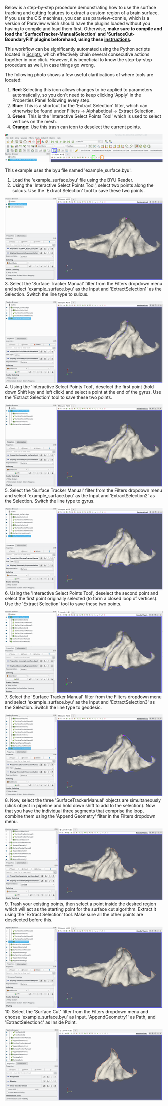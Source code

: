 Below is a step-by-step procedure demonstrating how to use the surface tracking and cutting features to extract a custom region of a brain surface. If you use the CIS machines, you can use paraview-connie, which is a version of Paraview which should have the plugins loaded without you having to compile and load them first. Otherwise, **make sure to compile and load the 'SurfaceTracker-ManualSelection' and 'SurfaceCut-BoundaryFill' plugins beforehand, using these [instructions](https://github.com/conniejhe/Surface-Cutting/blob/master/README.md#compiling-and-loading-custom-plugins).**

This workflow can be significantly automated using the Python scripts located in [Scripts](../PythonScripts), which effectively chain several consecutive actions together in one click. However, it is beneficial to know the step-by-step procedure as well, in case things go wrong.

The following photo shows a few useful clarifications of where tools are located:
1. **Red**: Selecting this icon allows changes to be applied to parameters automatically, so you don't need to keep clicking 'Apply' in the Properties Panel following every step.
2. **Blue**: This is a shortcut for the 'Extract Selection' filter, which can otherwise be found under Filters -> Alphabetical -> Extract Selection.
3. **Green**: This is the 'Interactive Select Points Tool' which is used to select vertices on the mesh.
4. **Orange**: Use this trash can icon to deselect the current points.

![Paraview Toolbar](./ExamplePictures/Annotated_PV_toolbar.png)

This example uses the byu file named 'example_surface.byu'.

1. Load the 'example_surface.byu' file using the BYU Reader.
2. Using the 'Interactive Select Points Tool', select two points along the sulcus. Use the 'Extract Selection' tool to save these two points.
  
![Extracted Selection](./ExamplePictures/ExtractSelection1.png)
3. Select the 'Surface Tracker Manual' filter from the Filters dropdown menu and select 'example_surface.byu' as the Input and 'ExtractSelection1' as the Selection. Switch the line type to sulcus.
  
![Sulcus Line](./ExamplePictures/SurfaceTracker1.png)
4. Using the 'Interactive Select Points Tool', deselect the first point (hold down Shift key and left click) and select a point at the end of the gyrus. Use the 'Extract Selection' tool to save these two points.
  
![Extracted Selection](./ExamplePictures/ExtractSelection2.png)
5. Select the 'Surface Tracker Manual' filter from the Filters dropdown menu and select 'example_surface.byu' as the Input and 'ExtractSelection2' as the Selection. Switch the line type to gyrus.
  
![Gyrus Line](./ExamplePictures/SurfaceTracker2.png)
6. Using the 'Interactive Select Points Tool', deselect the second point and select the first point originally selected (to form a closed loop of vertices). Use the 'Extract Selection' tool to save these two points.
  
![Extracted Selection](./ExamplePictures/ExtractSelection3.png)
7. Select the 'Surface Tracker Manual' filter from the Filters dropdown menu and select 'example_surface.byu' as the Input and 'ExtractSelection3' as the Selection. Switch the line type to geodesic.
  
![Geodesic Line](./ExamplePictures/SurfaceTracker3.png)
8. Now, select the three 'SurfaceTrackerManual' objects are simultaneously (click object in pipeline and hold down shift to add to the selection). Now that you have the individual three segments that comprise the loop, combine them using the 'Append Geometry' filter in the Filters dropdown menu.
  
![Combined Lines](./ExamplePictures/AppendGeometry.png)
9. Trash your existing points, then select a point inside the desired region which will act as the starting point for the surface cut algorithm. Extract it using the 'Extract Selection' tool. Make sure all the other points are deselected before this.
  
![Inside Point](./ExamplePictures/InsidePoint.png)
10. Select the 'Surface Cut' filter from the Filters dropdown menu and choose 'example_surface.byu' as Input, 'AppendGeometry1' as Path, and 'ExtractSelection4' as Inside Point.
  
![Surface Cut](./ExamplePictures/SurfaceCut.png)

